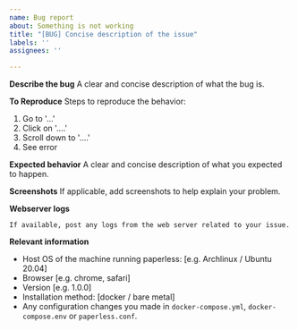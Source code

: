```yaml
---
name: Bug report
about: Something is not working
title: "[BUG] Concise description of the issue"
labels: ''
assignees: ''

---
```


<!---
=> Before opening an issue, please check the documentation and see if it helps you resolve your issue: https://paperless-ng.readthedocs.io/en/latest/troubleshooting.html
=> Please also make sure that you followed the installation instructions.
=> Please search the issues and look for similar issues before opening a bug report.
-->

**Describe the bug**
A clear and concise description of what the bug is.

**To Reproduce**
Steps to reproduce the behavior:
1. Go to '...'
2. Click on '....'
3. Scroll down to '....'
4. See error

**Expected behavior**
A clear and concise description of what you expected to happen.

**Screenshots**
If applicable, add screenshots to help explain your problem.

**Webserver logs**
```
If available, post any logs from the web server related to your issue.
```

**Relevant information**
 - Host OS of the machine running paperless: [e.g. Archlinux / Ubuntu 20.04]
 - Browser [e.g. chrome, safari]
 - Version [e.g. 1.0.0]
 - Installation method: [docker / bare metal]
 - Any configuration changes you made in `docker-compose.yml`, `docker-compose.env` or `paperless.conf`.
